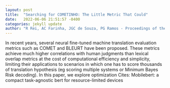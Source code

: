 ```yaml
---
layout: post
title:  "Searching for COMETINHO: The Little Metric That Could"
date:   2022-06-06 21:51:57 -0400
categories: jekyll update
author: "R Rei, AC Farinha, JGC de Souza, PG Ramos - Proceedings of the 23rd , 2022"
---
```

In recent years, several neural fine-tuned machine translation evaluation metrics such as COMET and BLEURT have been proposed. These metrics achieve much higher correlations with human judgments than lexical overlap metrics at the cost of computational efficiency and simplicity, limiting their applications to scenarios in which one has to score thousands of translation hypothesis (eg scoring multiple systems or Minimum Bayes Risk decoding). In this paper, we explore optimization 
Cites: Mobilebert: a compact task-agnostic bert for resource-limited devices